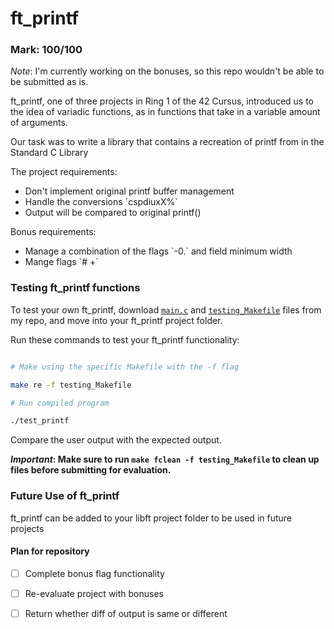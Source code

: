<h1>ft_printf</h1>

<h3>Mark: 100/100</h3>

<p><i>Note</i>: I'm currently working on the bonuses, so this repo wouldn't be able to be submitted as is.</p>

<p>ft_printf, one of three projects in Ring 1 of the 42 Cursus, introduced us to the idea of variadic functions, as in functions that take in a variable amount of arguments.</p>

<p>Our task was to write a library that contains a recreation of printf from <stdio.h> in the Standard C Library</p>

<p>The project requirements:</p>

<ul>
<li>Don't implement original printf buffer management</li>
<li>Handle the conversions `cspdiuxX%`</li>
<li>Output will be compared to original printf()</li>
</ul>

<p>Bonus requirements:</p>

<ul>
<li>Manage a combination of the flags `-0.` and field minimum width</li>
<li>Mange flags `# +`</li>
</ul>

<h3>Testing ft_printf functions</h3>

To test your own ft_printf, download [`main.c`](./ft_printf/main.c) and [`testing_Makefile`](./ft_printf/testing_Makefile) files from my repo, and move into your ft_printf project folder.

<p>Run these commands to test your ft_printf functionality:</p>

```bash

# Make using the specific Makefile with the -f flag

make re -f testing_Makefile

# Run compiled program

./test_printf
```
<p>Compare the user output with the expected output.</p>

**_Important_: Make sure to run `make fclean -f testing_Makefile` to clean up files before submitting for evaluation.**

<h3>Future Use of ft_printf</h3>

<p>ft_printf can be added to your libft project folder to be used in future projects</p>

<h4>Plan for repository</h4>

- [ ] Complete bonus flag functionality
- [ ] Re-evaluate project with bonuses
- [ ] Return whether diff of output is same or different

